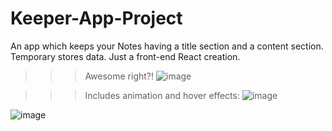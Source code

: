 # Keeper-App-Project
An app which keeps your Notes having a title section and a content section. Temporary stores data. Just a front-end React creation.

>>>Awesome right?!
![image](https://user-images.githubusercontent.com/96918798/194896308-38c26500-01a6-4079-9086-8fc70d2a440d.png)

>>>Includes animation and hover effects:
![image](https://user-images.githubusercontent.com/96918798/194896571-38139486-17ae-47f6-b1bb-af85e962b7d0.png)


![image](https://user-images.githubusercontent.com/96918798/194896899-4a47037e-9dde-4012-8c34-685b815705b3.png)
